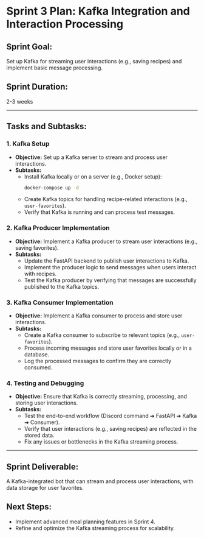 # Sprint 3 Plan: Kafka Integration and Interaction Processing

## **Sprint Goal:**
Set up Kafka for streaming user interactions (e.g., saving recipes) and implement basic message processing.

## **Sprint Duration:**
2-3 weeks

---

## **Tasks and Subtasks:**

### **1. Kafka Setup**
- **Objective:** Set up a Kafka server to stream and process user interactions.
- **Subtasks:**  
  - Install Kafka locally or on a server (e.g., Docker setup):
    ```bash
    docker-compose up -d
    ```
  - Create Kafka topics for handling recipe-related interactions (e.g., `user-favorites`).
  - Verify that Kafka is running and can process test messages.

### **2. Kafka Producer Implementation**
- **Objective:** Implement a Kafka producer to stream user interactions (e.g., saving favorites).
- **Subtasks:**  
  - Update the FastAPI backend to publish user interactions to Kafka.
  - Implement the producer logic to send messages when users interact with recipes.
  - Test the Kafka producer by verifying that messages are successfully published to the Kafka topics.

### **3. Kafka Consumer Implementation**
- **Objective:** Implement a Kafka consumer to process and store user interactions.
- **Subtasks:**  
  - Create a Kafka consumer to subscribe to relevant topics (e.g., `user-favorites`).
  - Process incoming messages and store user favorites locally or in a database.
  - Log the processed messages to confirm they are correctly consumed.

### **4. Testing and Debugging**
- **Objective:** Ensure that Kafka is correctly streaming, processing, and storing user interactions.
- **Subtasks:**  
  - Test the end-to-end workflow (Discord command ➔ FastAPI ➔ Kafka ➔ Consumer).
  - Verify that user interactions (e.g., saving recipes) are reflected in the stored data.
  - Fix any issues or bottlenecks in the Kafka streaming process.

---

## **Sprint Deliverable:**
A Kafka-integrated bot that can stream and process user interactions, with data storage for user favorites.

## **Next Steps:**
- Implement advanced meal planning features in Sprint 4.
- Refine and optimize the Kafka streaming process for scalability.

